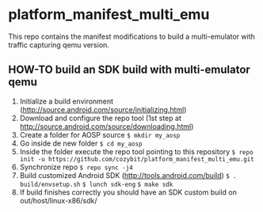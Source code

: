 platform_manifest_multi_emu
===========================

This repo contains the manifest modifications to build a multi-emulator with traffic capturing qemu version.

HOW-TO build an SDK build with multi-emulator qemu
--------------------------------------------------

1.  Initialize a build environment (http://source.android.com/source/initializing.html)
2.  Download and configure the repo tool (1st step at http://source.android.com/source/downloading.html)
3.  Create a folder for AOSP source `$ mkdir my_aosp`
4.  Go inside de new folder `$ cd my_aosp`
5.  Inside the folder execute the repo tool pointing to this repository 
    `$ repo init -u https://github.com/cozybit/platform_manifest_multi_emu.git`
5.  Synchronize repo
    `$ repo sync -j4`
6.  Build customized Android SDK (http://tools.android.com/build)
    `$ . build/envsetup.sh`
    `$ lunch sdk-eng`
    `$ make sdk`
7.  If build finishes correctly you should have an SDK custom build on out/host/linux-x86/sdk/
